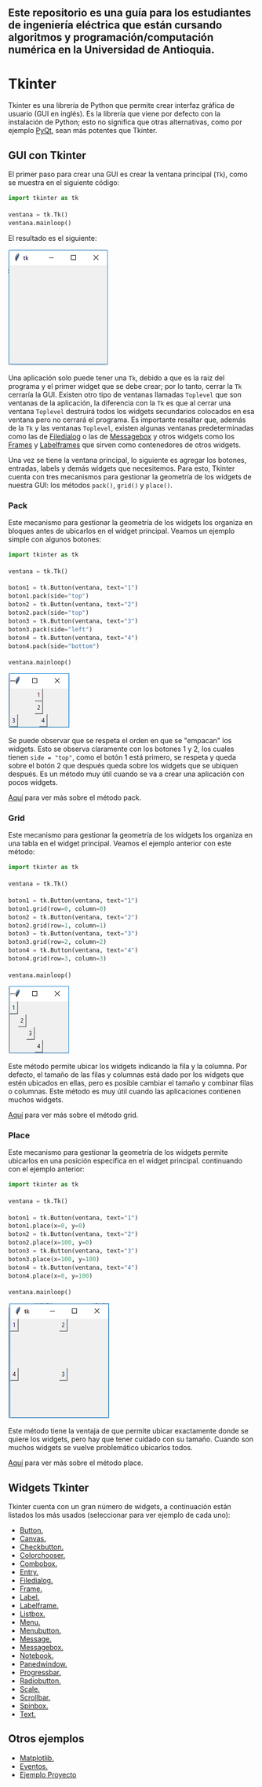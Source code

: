 ## Este repositorio es una guía para los estudiantes de ingeniería eléctrica que están cursando algoritmos y programación/computación numérica en la Universidad de Antioquia.

# Tkinter
Tkinter es una librería de Python que permite crear interfaz gráfica de usuario (GUI en inglés). Es la librería que viene por defecto con la instalación de Python; esto no significa que otras alternativas, como por ejemplo [PyQt](https://github.com/juan-suarezp/PythonPyQtTutorial), sean más potentes que Tkinter.

## GUI con Tkinter
El primer paso para crear una GUI es crear la ventana principal (`Tk`), como se muestra en el siguiente código:

```python
import tkinter as tk

ventana = tk.Tk()
ventana.mainloop()
```

El resultado es el siguiente:

![Ventana Tkinter](https://github.com/juan-suarezp/PythonTkinterTutorial/blob/master/ventana.png)

Una aplicación solo puede tener una `Tk`, debido a que es la raiz del programa y el primer widget que se debe crear; por lo tanto, cerrar la `Tk` cerraría la GUI. Existen otro tipo de ventanas llamadas `Toplevel` que son ventanas de la aplicación, la diferencia con la `Tk` es que al cerrar una ventana `Toplevel` destruirá todos los widgets secundarios colocados en esa ventana pero no cerrará el programa. Es importante resaltar que, además de la `Tk` y las ventanas `Toplevel`, existen algunas ventanas predeterminadas como las de [Filedialog](https://github.com/juan-suarezp/PythonTkinterTutorial/blob/master/widgets/filedialog/filedialog.md) o las de [Messagebox](https://github.com/juan-suarezp/PythonTkinterTutorial/blob/master/widgets/messagebox/messagebox.md) y otros widgets como los [Frames](https://github.com/juan-suarezp/PythonTkinterTutorial/blob/master/widgets/frame/frame.md) y [Labelframes](https://github.com/juan-suarezp/PythonTkinterTutorial/blob/master/widgets/labelframe/labelframe.md) que sirven como contenedores de otros widgets.

Una vez se tiene la ventana principal, lo siguiente es agregar los botones, entradas, labels y demás widgets que necesitemos. Para esto, Tkinter cuenta con tres mecanismos para gestionar la geometría de los widgets de nuestra GUI: los métodos `pack()`, `grid()` y `place()`.

### Pack
Este mecanismo para gestionar la geometría de los widgets los organiza en bloques antes de ubicarlos en el widget principal. Veamos un ejemplo simple con algunos botones:

```python
import tkinter as tk

ventana = tk.Tk()

boton1 = tk.Button(ventana, text="1")
boton1.pack(side="top")
boton2 = tk.Button(ventana, text="2")
boton2.pack(side="top")
boton3 = tk.Button(ventana, text="3")
boton3.pack(side="left")
boton4 = tk.Button(ventana, text="4")
boton4.pack(side="bottom")

ventana.mainloop()
```
![ventana botones pack](https://github.com/juan-suarezp/PythonTkinterTutorial/blob/master/ventanapack.png)

Se puede observar que se respeta el orden en que se "empacan" los widgets. Esto se observa claramente con los botones 1 y 2, los cuales tienen `side = "top"`, como el botón 1 está primero, se respeta y queda sobre el botón 2 que después queda sobre los widgets que se ubiquen después. Es un método muy útil cuando se va a crear una aplicación con pocos widgets.

[Aquí](https://www.tutorialspoint.com/python/tk_pack.htm) para ver más sobre el método pack.

### Grid
Este mecanismo para gestionar la geometría de los widgets los organiza en una tabla en el widget principal. Veamos el ejemplo anterior con este método:

```python
import tkinter as tk

ventana = tk.Tk()

boton1 = tk.Button(ventana, text="1")
boton1.grid(row=0, column=0)
boton2 = tk.Button(ventana, text="2")
boton2.grid(row=1, column=1)
boton3 = tk.Button(ventana, text="3")
boton3.grid(row=2, column=2)
boton4 = tk.Button(ventana, text="4")
boton4.grid(row=3, column=3)

ventana.mainloop()
```
![ventana botones grid](https://github.com/juan-suarezp/PythonTkinterTutorial/blob/master/ventanagrid.png)

Este método permite ubicar los widgets indicando la fila y la columna. Por defecto, el tamaño de las filas y columnas está dado por los widgets que estén ubicados en ellas, pero es posible cambiar el tamaño y combinar filas o columnas. Este método es muy útil cuando las aplicaciones contienen muchos widgets.

[Aquí](https://www.tutorialspoint.com/python/tk_grid.htm) para ver más sobre el método grid.

### Place
Este mecanismo para gestionar la geometría de los widgets permite ubicarlos en una posición específica en el widget principal. continuando con el ejemplo anterior:

```python
import tkinter as tk

ventana = tk.Tk()

boton1 = tk.Button(ventana, text="1")
boton1.place(x=0, y=0)
boton2 = tk.Button(ventana, text="2")
boton2.place(x=100, y=0)
boton3 = tk.Button(ventana, text="3")
boton3.place(x=100, y=100)
boton4 = tk.Button(ventana, text="4")
boton4.place(x=0, y=100)

ventana.mainloop()
```
![ventana botones place](https://github.com/juan-suarezp/PythonTkinterTutorial/blob/master/ventanaplace.png)

Este método tiene la ventaja de que permite ubicar exactamente donde se quiere los widgets, pero hay que tener cuidado con su tamaño. Cuando son muchos widgets se vuelve problemático ubicarlos todos.

[Aquí](https://www.tutorialspoint.com/python/tk_place.htm) para ver más sobre el método place.

## Widgets Tkinter
Tkinter cuenta con un gran número de widgets, a continuación están listados los más usados (seleccionar para ver ejemplo de cada uno):
- [Button.](https://github.com/juan-suarezp/PythonTkinterTutorial/blob/master/widgets/button/button.md)
- [Canvas.](https://github.com/juan-suarezp/PythonTkinterTutorial/blob/master/widgets/canvas/canvas.md)
- [Checkbutton.](https://github.com/juan-suarezp/PythonTkinterTutorial/blob/master/widgets/checkbutton/checkbutton.md)
- [Colorchooser.](https://github.com/juan-suarezp/PythonTkinterTutorial/blob/master/widgets/colorchooser/colorchooser.md)
- [Combobox.](https://github.com/juan-suarezp/PythonTkinterTutorial/blob/master/widgets/combobox/combobox.md)
- [Entry.](https://github.com/juan-suarezp/PythonTkinterTutorial/blob/master/widgets/entry/entry.md)
- [Filedialog.](https://github.com/juan-suarezp/PythonTkinterTutorial/blob/master/widgets/filedialog/filedialog.md)
- [Frame.](https://github.com/juan-suarezp/PythonTkinterTutorial/blob/master/widgets/frame/frame.md)
- [Label.](https://github.com/juan-suarezp/PythonTkinterTutorial/blob/master/widgets/label/label.md)
- [Labelframe.](https://github.com/juan-suarezp/PythonTkinterTutorial/blob/master/widgets/labelframe/labelframe.md)
- [Listbox.](https://github.com/juan-suarezp/PythonTkinterTutorial/blob/master/widgets/listbox/listbox.md)
- [Menu.](https://github.com/juan-suarezp/PythonTkinterTutorial/blob/master/widgets/menu/menu.md)
- [Menubutton.](https://github.com/juan-suarezp/PythonTkinterTutorial/blob/master/widgets/menubutton/menubutton.md)
- [Message.](https://github.com/juan-suarezp/PythonTkinterTutorial/blob/master/widgets/message/message.md)
- [Messagebox.](https://github.com/juan-suarezp/PythonTkinterTutorial/blob/master/widgets/messagebox/messagebox.md)
- [Notebook.](https://github.com/juan-suarezp/PythonTkinterTutorial/blob/master/widgets/notebook/notebook.md)
- [Panedwindow.](https://github.com/juan-suarezp/PythonTkinterTutorial/blob/master/widgets/panedwindow/panedwindow.md)
- [Progressbar.](https://github.com/juan-suarezp/PythonTkinterTutorial/blob/master/widgets/progressbar/progressbar.md)
- [Radiobutton.](https://github.com/juan-suarezp/PythonTkinterTutorial/blob/master/widgets/radiobutton/radiobutton.md)
- [Scale.](https://github.com/juan-suarezp/PythonTkinterTutorial/blob/master/widgets/scale/scale.md)
- [Scrollbar.](https://github.com/juan-suarezp/PythonTkinterTutorial/blob/master/widgets/scrollbar/scrollbar.md)
- [Spinbox.](https://github.com/juan-suarezp/PythonTkinterTutorial/blob/master/widgets/spinbox/spinbox.md)
- [Text.](https://github.com/juan-suarezp/PythonTkinterTutorial/blob/master/widgets/text/text.md)

## Otros ejemplos
- [Matplotlib.](https://github.com/juan-suarezp/PythonTkinterTutorial/blob/master/otros%20ejemplos/matplotlib/matplotlib.md)
- [Eventos.](https://github.com/juan-suarezp/PythonTkinterTutorial/blob/master/otros%20ejemplos/eventos/eventos.md)
- [Ejemplo Proyecto](https://github.com/juan-suarezp/PythonTkinterTutorial/blob/master/otros%20ejemplos/proyecto/proyecto.md)
